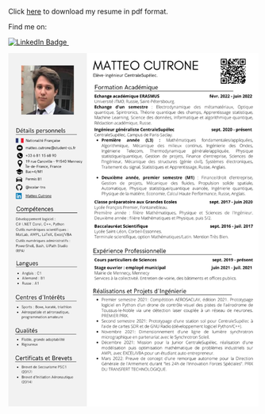 Click [here](https://github.com/scalar-tns/scalar-tns/raw/gh-pages/Matteo_Cutrone.pdf) to download my resume in pdf format.

Find me on: <div id="badges">
   <a href="https://www.linkedin.com/in/matteo-cutrone-53987a1b8/">
  <img src="https://img.shields.io/badge/LinkedIn-blue?style=for-the-badge&logo=linkedin&logoColor=white" alt="LinkedIn Badge"/>
  </a>
 <img src="https://komarev.com/ghpvc/?username=scalar-tns&style=flat-square&color=blue" alt=""/>
</div>

![My resume](Matteo_Cutrone.png)
